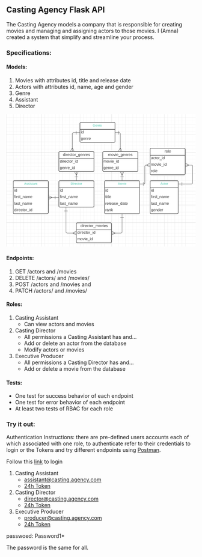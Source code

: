 ## Casting Agency Flask API

The Casting Agency models a company that is responsible for creating movies and managing and assigning actors to those movies. I (Amna) created a system that simplify and streamline your process.

### Specifications:
#### Models:
1. Movies with attributes id, title and release date
2. Actors with attributes id, name, age and gender
3. Genre
4. Assistant
5. Director

![ERD](https://github.com/amnaw/Casting-Agency-Flask/blob/main/ERD.PNG)


#### Endpoints:
1. GET /actors and /movies
2. DELETE /actors/ and /movies/
3. POST /actors and /movies and
4. PATCH /actors/ and /movies/


#### Roles:
1. Casting Assistant
    - Can view actors and movies
2. Casting Director
    - All permissions a Casting Assistant has and…
    - Add or delete an actor from the database
    - Modify actors or movies
3. Executive Producer
    - All permissions a Casting Director has and…
    - Add or delete a movie from the database


#### Tests:
- One test for success behavior of each endpoint
- One test for error behavior of each endpoint
- At least two tests of RBAC for each role


### Try it out:
Authentication Instructions:
there are pre-defined users accounts each of which associated with one role, to authenticate refer to their credentials to login or the Tokens and try different endpoints using [Postman](https://www.postman.com/).

Follow this [link](https://dev-04zvrt8l.us.auth0.com/authorize?audience=Casting-Agency&response_type=token&client_id=im6QhIeQHzMYvYXFRreaakuhUutPdmlF&redirect_uri=https://casting-agency-flask.herokuapp.com/) to login

1. Casting Assistant
    - assistant@casting.agency.com
    - [24h Token](https://github.com/amnaw/Casting-Agency-Flask/blob/main/Casting-Assistant-Token.txt)
2. Casting Director
    - director@casting.agency.com
    - [24h Token](https://github.com/amnaw/Casting-Agency-Flask/blob/main/Casting-Director-Token.txt)
3. Executive Producer
    - producer@casting.agency.com
    - [24h Token](https://github.com/amnaw/Casting-Agency-Flask/blob/main/Executive-Producer-Token.txt)

passwoed: Password1*

The password is the same for all.



